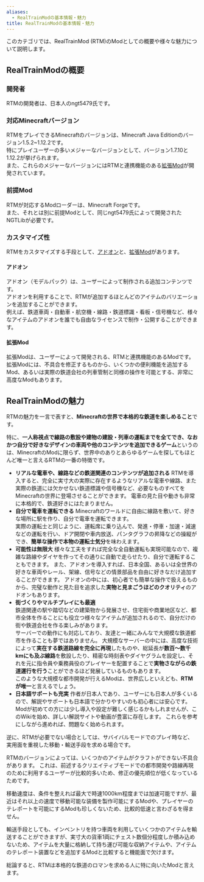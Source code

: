 ```yaml
---
aliases:
  - RealTrainModの基本情報・魅力
title: RealTrainModの基本情報・魅力
---
```

このカテゴリでは、RealTrainMod (RTM)のModとしての概要や様々な魅力について説明します。
## RealTrainModの概要
### 開発者
RTMの開発者は、日本人のngt5479氏です。
### 対応Minecraftバージョン
RTMをプレイできるMinecraftのバージョンは、Minecraft Java Editionのバージョン1.5.2~1.12.2です。  
特にプレイユーザーの多いメジャーなバージョンとして、バージョン1.7.10と1.12.2が挙げられます。  
また、これらのメジャーなバージョンにはRTMと連携機能のある[拡張Mod](#拡張mod)が開発されています。
### 前提Mod
RTMが対応するModローダーは、Minecraft Forgeです。  
また、それとは別に前提Modとして、同じngt5479氏によって開発されたNGTLibが必要です。
### カスタマイズ性
RTMをカスタマイズする手段として、[アドオン](#アドオン)と、[拡張Mod](#拡張mod)があります。
#### アドオン
アドオン（モデルパック）は、ユーザーによって制作される追加コンテンツです。  
アドオンを利用することで、RTMが追加するほとんどのアイテムのバリエーションを追加することができます。  
例えば、鉄道車両・自動車・航空機・線路・鉄道標識・看板・信号機など、様々なアイテムのアドオンを誰でも自由なライセンスで制作・公開することができます。
#### 拡張Mod
拡張Modは、ユーザーによって開発される、RTMと連携機能のあるModです。  
拡張Modには、不具合を修正するものから、いくつかの便利機能を追加するMod、あるいは実際の鉄道会社の列車管制と同様の操作を可能とする、非常に高度なModもあります。
## RealTrainModの魅力
RTMの魅力を一言で表すと、**Minecraftの世界で本格的な鉄道を楽しめること**です。

特に、**一人称視点で線路の敷設や建物の建設・列車の運転までを全てでき、なおかつ自分で好きなデザインの車両や他のコンテンツを追加できるゲーム**というのは、MinecraftのModに限らず、世界中のありとあらゆるゲームを探してもほとんど唯一と言えるRTMの一番の特徴です。

- **リアルな電車や、線路などの鉄道関連のコンテンツが追加される**
  RTMを導入すると、完全に実寸大の実際に存在するようなリアルな電車や線路、また実際の鉄道には欠かせない鉄道標識や信号機など、必要なものすべてをMinecraftの世界に登場させることができます。
  電車の見た目や動きも非常に本格的で、鉄道好きにはたまりません。
- **自分で電車を運転できる**
  Minecraftのワールドに自由に線路を敷いて、好きな場所に駅を作り、自分で電車を運転できます。  
  実際の運転士と同じように、運転席に乗り込んで、発進・停車・加速・減速などの運転を行い、ドア開閉や車内放送、パンタグラフの昇降などの操縦ができ、**簡単な操作で本物の運転士気分**を味わえます。
- **可能性は無限大** 
  様々な工夫をすれば完全な全自動運転も実現可能なので、複雑な路線やダイヤを作ってその通りに自動で走らせたり、自分で運転することもできます。
  また、アドオンを導入すれば、日本全国、あるいは全世界の好きな車両やレール、架線、信号などの情景部品を自由に好きなだけ追加することができます。
  アドオンの中には、初心者でも簡単な操作で扱えるものから、完璧な動作と見た目を追求した**実物と見まごうほどのクオリティ**のアドオンもあります。
- **街づくりやマルチプレイにも最適**  
  鉄道関連の駅や踏切などの建築物から発展させ、住宅街や商業地区など、都市全体を作ることにも役立つ様々なアイテムが追加されるので、自分だけの街や鉄道会社を作る楽しみがあります。  
  サーバーでの動作にも対応しており、友達と一緒にみんなで大規模な鉄道都市を作ることも夢ではありません。
  大規模なサーバーの中には、高度な技術によって**実在する鉄道路線を完全に再現**したものや、総延長が**数百～数千kmにも及ぶ線路**を敷設したり、精密な時刻表やダイヤグラムを設定し、それを元に指令員や乗務員役のプレイヤーを配置することで**実物さながらの鉄道運行を行う**ことができるほど発展しているものもあります。  
  このような大規模な都市開発が行えるModは、世界広しといえども、**RTMが唯一**と言えるでしょう。
- **日本語サポートも充実**
  作者が日本人であり、ユーザーにも日本人が多くいるので、解説やサポートも日本語で分かりやすいのも初心者には安心です。
  Modが初めての方には少し導入や設定が難しく感じるかもしれませんが、このWikiを始め、詳しい解説サイトや動画が豊富に存在します。
  これらを参考にしながら進めれば、問題なく始められます。

逆に、RTMが必要でない場合としては、サバイバルモードでのプレイ時など、実用面を重視した移動・輸送手段を求める場合です。

RTMのバージョンによっては、いくつかのアイテムがクラフトができない不具合があります。
これは、前述するクリエイティブモードでの都市開発や路線再現のために利用するユーザーが比較的多いため、修正の優先順位が低くなっているためです。

移動速度は、条件を整えれば最大で時速1000km程度までは加速可能ですが、最近はそれ以上の速度で移動可能な装備を製作可能にするModや、プレイヤーのテレポートを可能にするModも珍しくないため、比較的低速と言わざるを得ません。

輸送手段としても、インベントリを持つ車両を利用していくつかのアイテムを輸送することができますが、実寸大の貨車1両にチェスト数個分程度しか積み込めないため、アイテムを大量に格納して持ち運び可能な収納アイテムや、アイテムのテレポート装置などを追加するModと比較すると機能面で欠けます。

総論すると、RTMは本格的な鉄道のロマンを求める人に特に向いたModと言えます。